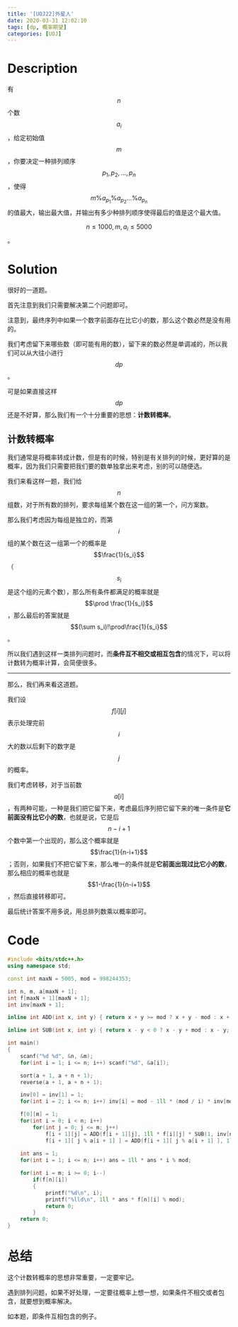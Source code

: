 ```yaml
---
title: '[UOJ22]外星人'
date: 2020-03-31 12:02:10
tags: [dp, 概率期望]
categories: [UOJ]
---
```


# Description

有$$n$$个数$$a_i$$，给定初始值$$m$$，你要决定一种排列顺序$$p_1,p_2,...,p_n$$，使得
$$
m\%a_{p_1}\%a_{p_2}...\%a_{p_n}
$$
的值最大，输出最大值，并输出有多少种排列顺序使得最后的值是这个最大值。

$$n\le 1000,m,a_i\le 5000$$。

<!--more-->

# Solution

很好的一道题。

首先注意到我们只需要解决第二个问题即可。

注意到，最终序列中如果一个数字前面存在比它小的数，那么这个数必然是没有用的。

我们考虑留下来哪些数（即可能有用的数），留下来的数必然是单调减的，所以我们可以从大往小进行$$dp$$。

可是如果直接这样$$dp$$还是不好算，那么我们有一个十分重要的思想：**计数转概率**。

## 计数转概率

我们通常是将概率转成计数，但是有的时候，特别是有关排列的时候，更好算的是概率，因为我们只需要把我们要的数单独拿出来考虑，别的可以随便选。

我们来看这样一题，我们给$$n$$组数，对于所有数的排列，要求每组某个数在这一组的第一个，问方案数。

那么我们考虑因为每组是独立的，而第$$i$$组的某个数在这一组第一个的概率是$$\frac{1}{s_i}$$（$$s_i$$是这个组的元素个数），那么所有条件都满足的概率就是$$\prod \frac{1}{s_i}$$，那么最后的答案就是$$(\sum s_i)!\prod\frac{1}{s_i}$$。

所以我们遇到这样一类排列问题时，而**条件互不相交或相互包含**的情况下，可以将计数转为概率计算，会简便很多。

------

那么，我们再来看这道题。

我们设$$f[i][j]$$表示处理完前$$i$$大的数以后剩下的数字是$$j$$的概率。

我们考虑转移，对于当前数$$a[i]$$，有两种可能，一种是我们把它留下来，考虑最后序列把它留下来的唯一条件是**它前面没有比它小的数**，也就是说，它是后$$n-i+1$$个数中第一个出现的，那么这个概率就是$$\frac{1}{n-i+1}$$；否则，如果我们不把它留下来，那么唯一的条件就是**它前面出现过比它小的数**，那么相应的概率也就是$$1-\frac{1}{n-i+1}$$，然后直接转移即可。

最后统计答案不用多说，用总排列数乘以概率即可。

# Code

```c++
#include <bits/stdc++.h>
using namespace std;

const int maxN = 5005, mod = 998244353;

int n, m, a[maxN + 1];
int f[maxN + 1][maxN + 1];
int inv[maxN + 1];

inline int ADD(int x, int y) { return x + y >= mod ? x + y - mod : x + y; }

inline int SUB(int x, int y) { return x - y < 0 ? x - y + mod : x - y; }

int main()
{
	scanf("%d %d", &n, &m);
	for(int i = 1; i <= n; i++) scanf("%d", &a[i]);

	sort(a + 1, a + n + 1);
	reverse(a + 1, a + n + 1);

	inv[0] = inv[1] = 1;
	for(int i = 2; i <= n; i++) inv[i] = mod - 1ll * (mod / i) * inv[mod % i] % mod;

	f[0][m] = 1;
	for(int i = 0; i < n; i++)
		for(int j = 0; j <= m; j++)
			f[i + 1][j] = ADD(f[i + 1][j], 1ll * f[i][j] * SUB(1, inv[n - i]) % mod),
			f[i + 1][ j % a[i + 1] ] = ADD(f[i + 1][ j % a[i + 1] ], 1ll * f[i][j] * inv[n - i] % mod);
	
	int ans = 1;
	for(int i = 1; i <= n; i++) ans = 1ll * ans * i % mod;

	for(int i = m; i >= 0; i--)
		if(f[n][i])
		{
			printf("%d\n", i);
			printf("%lld\n", 1ll * ans * f[n][i] % mod);
			return 0;
		}
	return 0;
}
```

# 总结

这个计数转概率的思想非常重要，一定要牢记。

遇到排列问题，如果不好处理，一定要往概率上想一想，如果条件不相交或者包含，就要想到概率解决。

如本题，即条件互相包含的例子。

